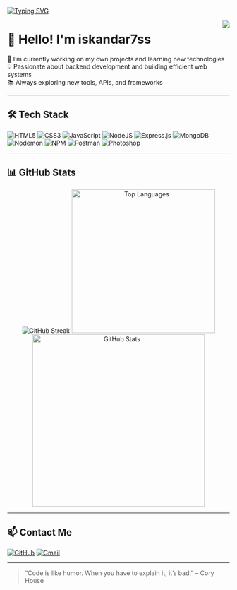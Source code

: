 [![Typing SVG](https://readme-typing-svg.herokuapp.com?font=Edu+VIC+WA+NT+Hand+Precursive&weight=500&pause=1000&color=5029F7&background=23FF4500&center=true&width=435&lines=Hello+World!+I'm+iskandar7ss;Web+Developer+%F0%9F%92%BB)](https://git.io/typing-svg)

<img align="right" src="https://visitor-badge.laobi.icu/badge?page_id=iskandar7ss" />

# 👋 Hello! I'm iskandar7ss

🚀 I’m currently working on my own projects and learning new technologies  
💡 Passionate about backend development and building efficient web systems  
📚 Always exploring new tools, APIs, and frameworks  

---

## 🛠️ Tech Stack

![HTML5](https://img.shields.io/badge/html5-%23E34F26.svg?style=for-the-badge&logo=html5&logoColor=white)
![CSS3](https://img.shields.io/badge/css3-%231572B6.svg?style=for-the-badge&logo=css3&logoColor=white)
![JavaScript](https://img.shields.io/badge/javascript-%23323330.svg?style=for-the-badge&logo=javascript&logoColor=%23F7DF1E)
![NodeJS](https://img.shields.io/badge/node.js-6DA55F?style=for-the-badge&logo=node.js&logoColor=white)
![Express.js](https://img.shields.io/badge/express.js-%23404d59.svg?style=for-the-badge&logo=express&logoColor=%2361DAFB)
![MongoDB](https://img.shields.io/badge/MongoDB-%234ea94b.svg?style=for-the-badge&logo=mongodb&logoColor=white)
![Nodemon](https://img.shields.io/badge/NODEMON-%23323330.svg?style=for-the-badge&logo=nodemon&logoColor=%BBDEAD)
![NPM](https://img.shields.io/badge/NPM-%23CB3837.svg?style=for-the-badge&logo=npm&logoColor=white)
![Postman](https://img.shields.io/badge/Postman-FF6C37?style=for-the-badge&logo=postman&logoColor=white)
![Photoshop](https://img.shields.io/badge/adobe%20photoshop-%2331A8FF.svg?style=for-the-badge&logo=adobe%20photoshop&logoColor=white)

---

## 📊 GitHub Stats

<div align="center">

<img src="https://streak-stats.demolab.com?user=iskandar7ss&theme=react&border_radius=10" alt="GitHub Streak" />

<img width="325" src="https://github-readme-stats.vercel.app/api/top-langs/?username=iskandar7ss&hide=HTML&langs_count=8&layout=compact&theme=react&border_radius=10" alt="Top Languages" />

<img width="390" src="https://github-readme-stats.vercel.app/api?username=iskandar7ss&count_private=true&show_icons=true&theme=react&rank_icon=github&border_radius=10" alt="GitHub Stats" />

</div>

---

## 📫 Contact Me

[![GitHub](https://img.shields.io/badge/GitHub-iskandar7ss-black?style=for-the-badge&logo=github)](https://github.com/iskandar7ss)
[![Gmail](https://img.shields.io/badge/Gmail-red?style=for-the-badge&logo=gmail&logoColor=white)](mailto:ssgames2022@gmail.com)

---

> “Code is like humor. When you have to explain it, it’s bad.” – Cory House

